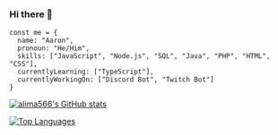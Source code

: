 ### Hi there 👋

```JS
const me = {
  name: "Aaron",
  pronoun: "He/Him",
  skills: ["JavaScript", "Node.js", "SQL", "Java", "PHP", "HTML", "CSS"],
  currentlyLearning: ["TypeScript"],
  currentlyWorkingOn: ["Discord Bot", "Twitch Bot"]
}
```
[![alima566's GitHub stats](https://github-readme-stats.vercel.app/api?username=alima566&show_icons=true&theme=dark)](https://github.com/alima566/github-readme-stats)

[![Top Languages](https://github-readme-stats.vercel.app/api/top-langs/?username=alima566&layout=compact&show_icons=true&theme=dark)](https://github.com/alima566/github-readme-stats)
<!--
**alima566/alima566** is a ✨ _special_ ✨ repository because its `README.md` (this file) appears on your GitHub profile.

Here are some ideas to get you started:

- 🔭 I’m currently working on ...
- 🌱 I’m currently learning ...
- 👯 I’m looking to collaborate on ...
- 🤔 I’m looking for help with ...
- 💬 Ask me about ...
- 📫 How to reach me: ...
- 😄 Pronouns: ...
- ⚡ Fun fact: ...
-->
